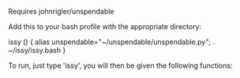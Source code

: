 Requires johnrigler/unspendable

Add this to your bash profile with the appropriate directory:


issy () 
{ 
    alias unspendable="~/unspendable/unspendable.py";
    . ~/issy/issy.bash
}

To run, just type 'issy', you will then be given the following functions:


